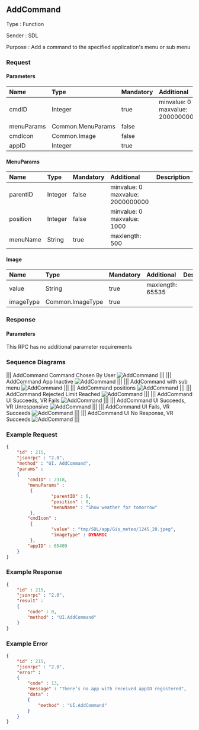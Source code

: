 ## AddCommand

Type
: Function

Sender
: SDL

Purpose
: Add a command to the specified application's menu or sub menu

### Request

#### Parameters

|Name|Type|Mandatory|Additional|Description|
|:---|:---|:--------|:---------|:----------|
|cmdID|Integer|true|minvalue: 0<br>maxvalue: 2000000000||
|menuParams|Common.MenuParams|false|||
|cmdIcon|Common.Image|false|||
|appID|Integer|true|||

#### MenuParams

|Name|Type|Mandatory|Additional|Description|
|:---|:---|:--------|:---------|:----------|
|parentID|Integer|false|minvalue: 0<br>maxvalue: 2000000000||
|position|Integer|false|minvalue: 0<br>maxvalue: 1000||
|menuName|String|true|maxlength: 500||

#### Image

|Name|Type|Mandatory|Additional|Description|
|:---|:---|:--------|:---------|:----------|
|value|String|true|maxlength: 65535||
|imageType|Common.ImageType|true|||

### Response

#### Parameters

This RPC has no additional parameter requirements

### Sequence Diagrams
|||
AddCommand Command Chosen By User
![AddCommand](./assets/AddCommandChosen.png)
|||
|||
AddCommand App Inactive
![AddCommand](./assets/AddCommandAppInactive.png)
|||
|||
AddCommand with sub menu
![AddCommand](./assets/AddCommandSubMenu.png)
|||
|||
AddCommand positions
![AddCommand](./assets/AddCommandPositions.png)
|||
|||
AddCommand Rejected Limit Reached
![AddCommand](./assets/AddCommandRejectedLimit.png)
|||
|||
AddCommand UI Succeeds, VR Fails
![AddCommand](./assets/AddCommandVRFail.png)
|||
|||
AddCommand UI Succeeds, VR Unresponsive
![AddCommand](./assets/AddCommandVRNoResponse.png)
|||
|||
AddCommand UI Fails, VR Succeeds
![AddCommand](./assets/AddCommandFailVRSuccess.png)
|||
|||
AddCommand UI No Response, VR Succeeds
![AddCommand](./assets/AddCommandUINoResponseVRSuccess.png)
|||

### Example Request

```json
{
	"id" : 215,
	"jsonrpc" : "2.0",
	"method" : "UI. AddCommand",
	"params" :
	{
		"cmdID" : 2318,
		"menuParams" :
		 {
				 "parentID" : 6,
				 "position" : 0,
				 "menuName" : "Show weather for tomorrow"
		 },
		"cmdIcon" :
		 {
				 "value" : "tmp/SDL/app/Gis_meteo/1245_28.jpeg",
				 "imageType" : DYNAMIC
		 },
		"appID" : 65409
	}
}
```
### Example Response

```json
{
	"id" : 215,
	"jsonrpc" : "2.0",
	"result" :
	{
		"code" : 0,
		"method" : "UI.AddCommand"
	}
}
```

### Example Error

```json
{
	"id" : 215,
	"jsonrpc" : "2.0",
	"error" :
	{
		"code" : 13,
		"message" : "There’s no app with received appID registered",
		"data" :
		{
			"method" : "UI.AddCommand"
		}
	}
}
```
